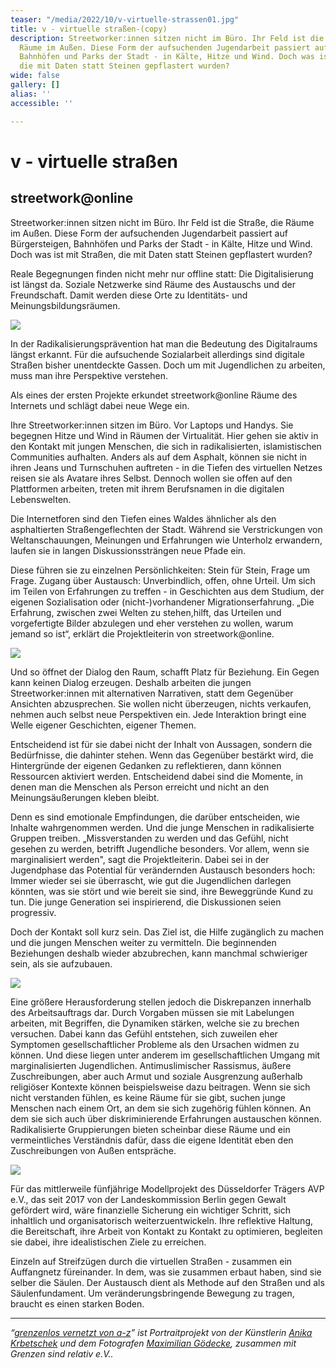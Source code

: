 ```yaml
---
teaser: "/media/2022/10/v-virtuelle-strassen01.jpg"
title: v - virtuelle straßen-(copy)
description: Streetworker:innen sitzen nicht im Büro. Ihr Feld ist die Straße, die
  Räume im Außen. Diese Form der aufsuchenden Jugendarbeit passiert auf Bürgersteigen,
  Bahnhöfen und Parks der Stadt - in Kälte, Hitze und Wind. Doch was ist mit Straßen,
  die mit Daten statt Steinen gepflastert wurden?
wide: false
gallery: []
alias: ''
accessible: ''

---
```

# v - virtuelle straßen

## streetwork@online

Streetworker:innen sitzen nicht im Büro. Ihr Feld ist die Straße, die Räume im Außen. Diese Form der aufsuchenden Jugendarbeit passiert auf Bürgersteigen, Bahnhöfen und Parks der Stadt - in Kälte, Hitze und Wind. Doch was ist mit Straßen, die mit Daten statt Steinen gepflastert wurden?

Reale Begegnungen finden nicht mehr nur offline statt: Die Digitalisierung ist längst da. Soziale Netzwerke sind Räume des Austauschs und der Freundschaft. Damit werden diese Orte zu Identitäts- und Meinungsbildungsräumen. 

![](/media/2022/10/01-2.jpg)

In der Radikalisierungsprävention hat man die Bedeutung des Digitalraums längst erkannt. Für die aufsuchende Sozialarbeit allerdings sind digitale Straßen bisher unentdeckte Gassen. Doch um mit Jugendlichen zu arbeiten, muss man ihre Perspektive verstehen.

Als eines der ersten Projekte erkundet streetwork@online Räume des Internets und schlägt dabei neue Wege ein.

Ihre Streetworker:innen sitzen im Büro. Vor Laptops und Handys. Sie begegnen Hitze und Wind in Räumen der Virtualität. Hier gehen sie aktiv in den Kontakt mit jungen Menschen, die sich in radikalisierten, islamistischen Communities aufhalten. Anders als auf dem Asphalt, können sie nicht in ihren Jeans und Turnschuhen auftreten - in die Tiefen des virtuellen Netzes reisen sie als Avatare ihres Selbst. Dennoch wollen sie offen auf den Plattformen arbeiten, treten mit ihrem Berufsnamen in die digitalen Lebenswelten.

Die Internetforen sind den Tiefen eines Waldes ähnlicher als den asphaltierten Straßengeflechten der Stadt. Während sie Verstrickungen von Weltanschauungen, Meinungen und Erfahrungen wie Unterholz erwandern, laufen sie in langen Diskussionssträngen neue Pfade ein.

Diese führen sie zu einzelnen Persönlichkeiten: Stein für Stein, Frage um Frage. Zugang über Austausch: Unverbindlich, offen, ohne Urteil. Um sich im Teilen von Erfahrungen zu treffen - in Geschichten aus dem Studium, der eigenen Sozialisation oder (nicht-)vorhandener Migrationserfahrung. „Die Erfahrung, zwischen zwei Welten zu stehen,hilft, das Urteilen und vorgefertigte Bilder abzulegen und eher verstehen zu wollen, warum jemand so ist“, erklärt die Projektleiterin von streetwork@online.

![](/media/2022/10/02-2.jpg)

Und so öffnet der Dialog den Raum, schafft Platz für Beziehung. Ein Gegen kann keinen Dialog erzeugen. Deshalb arbeiten die jungen Streetworker:innen mit alternativen Narrativen, statt dem Gegenüber Ansichten abzusprechen. Sie wollen nicht überzeugen, nichts verkaufen, nehmen auch selbst neue Perspektiven ein. Jede Interaktion bringt eine Welle eigener Geschichten, eigener Themen.

Entscheidend ist für sie dabei nicht der Inhalt von Aussagen, sondern die Bedürfnisse, die dahinter stehen. Wenn das Gegenüber bestärkt wird, die Hintergründe der eigenen Gedanken zu reflektieren, dann können Ressourcen aktiviert werden. Entscheidend dabei sind die Momente, in denen man die Menschen als Person erreicht und nicht an den Meinungsäußerungen kleben bleibt.

Denn es sind emotionale Empfindungen, die darüber entscheiden, wie Inhalte wahrgenommen werden. Und die junge Menschen in radikalisierte Gruppen treiben. „Missverstanden zu werden und das Gefühl, nicht gesehen zu werden, betrifft Jugendliche besonders. Vor allem, wenn sie marginalisiert werden", sagt die Projektleiterin. Dabei sei in der Jugendphase das Potential für verändernden Austausch besonders hoch: Immer wieder sei sie überrascht, wie gut die Jugendlichen darlegen könnten, was sie stört und wie bereit sie sind, ihre Beweggründe Kund zu tun. Die junge Generation sei inspirierend, die Diskussionen seien progressiv.

Doch der Kontakt soll kurz sein. Das Ziel ist, die Hilfe zugänglich zu machen und die jungen Menschen weiter zu vermitteln. Die beginnenden Beziehungen deshalb wieder abzubrechen, kann manchmal schwieriger sein, als sie aufzubauen.

![](/media/2022/10/03-2.jpg)

Eine größere Herausforderung stellen jedoch die Diskrepanzen innerhalb des Arbeitsauftrags dar. Durch Vorgaben müssen sie mit Labelungen arbeiten, mit Begriffen, die Dynamiken stärken, welche sie zu brechen versuchen. Dabei kann das Gefühl entstehen, sich zuweilen eher Symptomen gesellschaftlicher Probleme als den Ursachen widmen zu können. Und diese liegen unter anderem im gesellschaftlichen Umgang mit marginalisierten Jugendlichen. Antimuslimischer Rassismus, äußere Zuschreibungen, aber auch Armut und soziale Ausgrenzung außerhalb religiöser Kontexte können beispielsweise dazu beitragen. Wenn sie sich nicht verstanden fühlen, es keine Räume für sie gibt, suchen junge Menschen nach einem Ort, an dem sie sich zugehörig fühlen können. An dem sie sich auch über diskriminierende Erfahrungen austauschen können. Radikalisierte Gruppierungen bieten scheinbar diese Räume und ein vermeintliches Verständnis dafür, dass die eigene Identität eben den Zuschreibungen von Außen entspräche.

![](/media/2022/10/04-2.jpg)

Für das mittlerweile fünfjährige Modellprojekt des Düsseldorfer Trägers AVP e.V., das seit 2017 von der Landeskommission Berlin gegen Gewalt gefördert wird, wäre finanzielle Sicherung ein wichtiger Schritt, sich inhaltlich und organisatorisch weiterzuentwickeln. Ihre reflektive Haltung, die Bereitschaft, ihre Arbeit von Kontakt zu Kontakt zu optimieren, begleiten sie dabei, ihre idealistischen Ziele zu erreichen.

Einzeln auf Streifzügen durch die virtuellen Straßen - zusammen ein Auffangnetz füreinander. In dem, was sie zusammen erbaut haben, sind sie selber die Säulen. Der Austausch dient als Methode auf den Straßen und als Säulenfundament. Um veränderungsbringende Bewegung zu tragen, braucht es einen starken Boden.

***

_“_[_grenzenlos vernetzt von a-z_](https://www.grenzensindrelativ.de/aktivitaeten/gsr-medienportal/grenzenlos-vernetzt/grenzenlos-vernetzt)_” ist Portraitprojekt von der Künstlerin_ [_Anika Krbetschek_](https://www.grenzensindrelativ.de/aktivitaeten/gsr-medienportal/grenzenlos-vernetzt/www.anikakrb.com) _und dem Fotografen_ [_Maximilian Gödecke_](https://www.grenzensindrelativ.de/aktivitaeten/gsr-medienportal/grenzenlos-vernetzt/www.max-goedecke.de)_, zusammen mit Grenzen sind relativ e.V.._